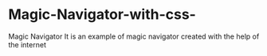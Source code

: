 # Magic-Navigator-with-css-
Magic Navigator
It is an example of magic navigator created with the help of the internet
